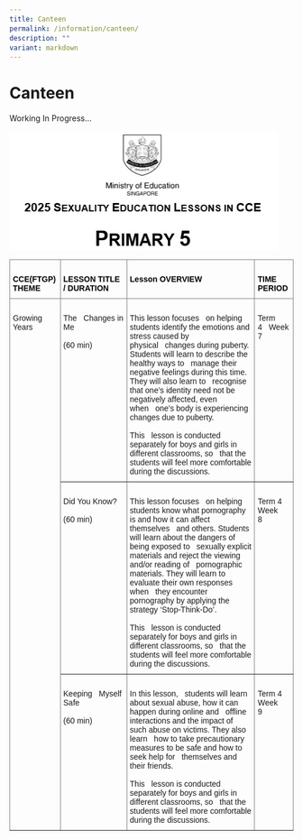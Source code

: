 ```yaml
---
title: Canteen
permalink: /information/canteen/
description: ""
variant: markdown
---
```

# **Canteen**

Working In Progress...

![](/images/CCE_P5_Sexuality_education_logo2.jpg)

<table class="tg" style="border-collapse:collapse;border-spacing:0"><thead>
<tr><th style="border-color:inherit;border-style:solid;border-width:1px;font-family:Arial, sans-serif;font-size:14px;font-weight:bold;overflow:hidden;padding:10px 5px;text-align:left;vertical-align:top;word-break:normal"><br><span style="color:black">CCE(FTGP) THEME</span><span style="background-color:#D9D9D9"> </span></th><th style="border-color:inherit;border-style:solid;border-width:1px;font-family:Arial, sans-serif;font-size:14px;font-weight:bold;overflow:hidden;padding:10px 5px;text-align:left;vertical-align:top;word-break:normal"><br><span style="color:black">LESSON    TITLE / DURATION</span><span style="background-color:#D9D9D9"> </span></th><th style="border-color:inherit;border-style:solid;border-width:1px;font-family:Arial, sans-serif;font-size:14px;font-weight:bold;overflow:hidden;padding:10px 5px;text-align:left;vertical-align:top;word-break:normal"><br><span style="color:black">Lesson OVERVIEW</span></th>
<th style="border-color:inherit;border-style:solid;border-width:1px;font-family:Arial, sans-serif;font-size:14px;font-weight:bold;overflow:hidden;padding:10px 5px;text-align:left;vertical-align:top;word-break:normal"><br><span style="color:black">TIME PERIOD </span><br></th></tr>
</thead>
<tbody>
<tr><td rowspan="3" style="border-color:inherit;border-style:solid;border-width:1px;font-family:Arial, sans-serif;font-size:14px;overflow:hidden;padding:10px 5px;text-align:left;vertical-align:top;word-break:normal">&nbsp;&nbsp;&nbsp;<br>Growing Years&nbsp;&nbsp;&nbsp;</td><td style="border-color:inherit;border-style:solid;border-width:1px;font-family:Arial, sans-serif;font-size:14px;overflow:hidden;padding:10px 5px;text-align:left;vertical-align:top;word-break:normal">&nbsp;&nbsp;&nbsp;<br>The&nbsp;&nbsp;&nbsp;Changes in Me<br>&nbsp;&nbsp;&nbsp;<br>(60 min)&nbsp;&nbsp;&nbsp;</td>
<td style="border-color:inherit;border-style:solid;border-width:1px;font-family:Arial, sans-serif;font-size:14px;overflow:hidden;padding:10px 5px;text-align:left;vertical-align:top;word-break:normal">&nbsp;&nbsp;&nbsp;<br>This lesson focuses&nbsp;&nbsp;&nbsp;on helping students identify the emotions and stress caused by physical&nbsp;&nbsp;&nbsp;changes during puberty. Students will learn to describe the healthy ways to&nbsp;&nbsp;&nbsp;manage their negative feelings during this time. They will also learn to&nbsp;&nbsp;&nbsp;recognise that one’s identity need not be negatively affected, even when&nbsp;&nbsp;&nbsp;one’s body is experiencing changes due to puberty. <br>&nbsp;&nbsp;&nbsp;<br>This&nbsp;&nbsp;&nbsp;lesson is conducted separately for boys and girls in different classrooms, so&nbsp;&nbsp;&nbsp;that the students will feel more comfortable during the discussions.&nbsp;&nbsp;&nbsp;</td>
<td style="border-color:inherit;border-style:solid;border-width:1px;font-family:Arial, sans-serif;font-size:14px;overflow:hidden;padding:10px 5px;text-align:left;vertical-align:top;word-break:normal">&nbsp;&nbsp;&nbsp;<br>Term 4&nbsp;&nbsp;&nbsp;Week 7&nbsp;&nbsp;&nbsp;</td></tr>
<tr><td style="border-color:inherit;border-style:solid;border-width:1px;font-family:Arial, sans-serif;font-size:14px;overflow:hidden;padding:10px 5px;text-align:left;vertical-align:top;word-break:normal">&nbsp;&nbsp;&nbsp;<br>Did You Know?<br>&nbsp;&nbsp;&nbsp;<br>(60 min)<br>&nbsp;&nbsp;&nbsp;<br> &nbsp;&nbsp;&nbsp;</td>
<td style="border-color:inherit;border-style:solid;border-width:1px;font-family:Arial, sans-serif;font-size:14px;overflow:hidden;padding:10px 5px;text-align:left;vertical-align:top;word-break:normal">&nbsp;&nbsp;&nbsp;<br>This lesson focuses&nbsp;&nbsp;&nbsp;on helping students know what pornography is and how it can affect themselves&nbsp;&nbsp;&nbsp;and others. Students will learn about the dangers of being exposed to&nbsp;&nbsp;&nbsp;sexually explicit materials and reject the viewing and/or reading of&nbsp;&nbsp;&nbsp;pornographic materials. They will learn to evaluate their own responses when&nbsp;&nbsp;&nbsp;they encounter pornography by applying the strategy ‘Stop-Think-Do’. <br>&nbsp;&nbsp;&nbsp;<br>This&nbsp;&nbsp;&nbsp;lesson is conducted separately for boys and girls in different classrooms, so&nbsp;&nbsp;&nbsp;that the students will feel more comfortable during the discussions.&nbsp;&nbsp;&nbsp;</td>
<td style="border-color:inherit;border-style:solid;border-width:1px;font-family:Arial, sans-serif;font-size:14px;overflow:hidden;padding:10px 5px;text-align:left;vertical-align:top;word-break:normal">&nbsp;&nbsp;&nbsp;<br>Term 4 Week 8&nbsp;&nbsp;&nbsp;</td></tr>
<tr><td style="border-color:inherit;border-style:solid;border-width:1px;font-family:Arial, sans-serif;font-size:14px;overflow:hidden;padding:10px 5px;text-align:left;vertical-align:top;word-break:normal">&nbsp;&nbsp;&nbsp;<br>Keeping&nbsp;&nbsp;&nbsp;Myself Safe<br>&nbsp;&nbsp;&nbsp;<br>(60 min)<br>&nbsp;&nbsp;&nbsp;<br> &nbsp;&nbsp;&nbsp;</td>
<td style="border-color:inherit;border-style:solid;border-width:1px;font-family:Arial, sans-serif;font-size:14px;overflow:hidden;padding:10px 5px;text-align:left;vertical-align:top;word-break:normal">&nbsp;&nbsp;&nbsp;<br>In this lesson,&nbsp;&nbsp;&nbsp;students will learn about sexual abuse, how it can happen during online and&nbsp;&nbsp;&nbsp;offline interactions and the impact of such abuse on victims. They also learn&nbsp;&nbsp;&nbsp;how to take precautionary measures to be safe and how to seek help for&nbsp;&nbsp;&nbsp;themselves and their friends.<br>&nbsp;&nbsp;&nbsp;<br>This&nbsp;&nbsp;&nbsp;lesson is conducted separately for boys and girls in different classrooms, so&nbsp;&nbsp;&nbsp;that the students will feel more comfortable during the discussions.&nbsp;&nbsp;&nbsp;</td>
<td style="border-color:inherit;border-style:solid;border-width:1px;font-family:Arial, sans-serif;font-size:14px;overflow:hidden;padding:10px 5px;text-align:left;vertical-align:top;word-break:normal">&nbsp;&nbsp;&nbsp;<br>Term 4 Week 9&nbsp;&nbsp;&nbsp;</td></tr>
</tbody></table>
